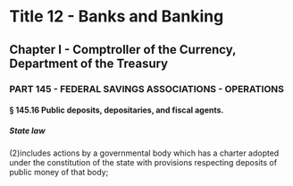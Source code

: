 
# Title 12 - Banks and Banking
## Chapter I - Comptroller of the Currency, Department of the Treasury
### PART 145 - FEDERAL SAVINGS ASSOCIATIONS - OPERATIONS
#### § 145.16 Public deposits, depositaries, and fiscal agents.
##### State law

(2)includes actions by a governmental body which has a charter adopted under the constitution of the state with provisions respecting deposits of public money of that body;
